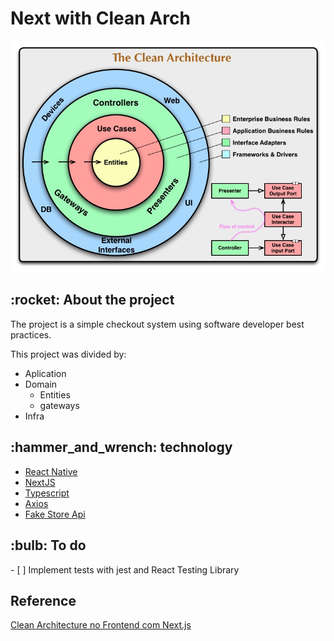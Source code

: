 # Next with Clean Arch

<img src="https://github.com/viniciusbls9/next-clean-arch/blob/main/.github/img/CleanArchitecture.jpg" />

<h2>:rocket: About the project</h2>
<p>The project is a simple checkout system
using software developer best practices.</p>

<p>This project was divided by:</p>

- Aplication
- Domain
    - Entities
    - gateways
- Infra

<h2>:hammer_and_wrench: technology</h2>

 - [React Native](https://reactjs.org/)
 - [NextJS](https://vercel.com/home?utm_source=next-site&utm_medium=banner&utm_campaign=next-website)
 - [Typescript](https://www.typescriptlang.org/)
 - [Axios](https://axios-http.com/docs/intro)
 - [Fake Store Api](https://fakestoreapi.com)


<h2>:bulb: To do</h2>
- [ ] Implement tests with jest and React Testing Library

## Reference

[Clean Architecture no Frontend com Next.js](https://www.youtube.com/watch?v=ewEFpEgaSdg)